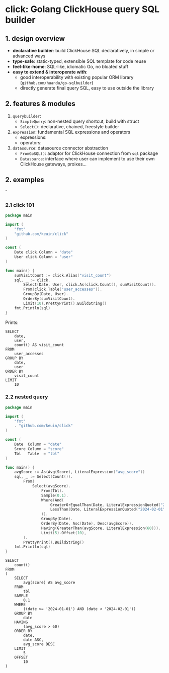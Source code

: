 # click: Golang ClickHouse query SQL builder

## 1. design overview

- **declarative builder**: build ClickHouse SQL declaratively, in simple or advanced ways
- **type-safe**: static-typed, extensible SQL template for code reuse
- **feel-like-home**: SQL-like, idiomatic Go, no bloated stuff
- **easy to extend & interoperate with**:
    + good interoperability with existing popular ORM library (`github.com/huandu/go-sqlbuilder`)
    + directly generate final query SQL, easy to use outside the library

## 2. features & modules

1. `querybuilder`:
    + `SimpleQuery`: non-nested query shortcut, build with struct
    + `Select()`: declarative, chained, freestyle builder
2. `expression`: fundamental SQL expressions and operators
    + expressions: 
    + operators: 
3. `datasource`: datasource connector abstraction
    + `FromGoSQL()`: adaptor for ClickHouse connection from `sql` package
    + `Datasource`: interface where user can implement to use their own ClickHouse gateways, proixes...

## 2. examples
ˇ
### 2.1 click 101

```go
package main

import (
	"fmt"
	"github.com/keuin/click"
)

const (
	Date click.Column = "date"
	User click.Column = "user"
)

func main() {
	sumVisitCount := click.Alias("visit_count")
	sql, _ := click.
		Select(Date, User, click.As(click.Count(), sumVisitCount)).
		From(click.Table("user_accesses")).
		GroupBy(Date, User).
		OrderBy(sumVisitCount).
		Limit(10).PrettyPrint().BuildString()
	fmt.Println(sql)
}
```

Prints:

```clickhouse
SELECT
    date,
    user,
    count() AS visit_count
FROM
    user_accesses
GROUP BY
    date,
    user
ORDER BY
    visit_count
LIMIT
    10
```

### 2.2 nested query


```go
package main

import (
	"fmt"
	. "github.com/keuin/click"
)

const (
	Date  Column = "date"
	Score Column = "score"
	Tbl   Table  = "tbl"
)

func main() {
	avgScore := As(Avg(Score), LiteralExpression("avg_score"))
	sql, _ := Select(Count()).
		From(
			Select(avgScore).
				From(Tbl).
				Sample(0.1).
				Where(And(
					GreaterOrEqualThan(Date, LiteralExpressionQuoted("2024-01-01")),
					LessThan(Date, LiteralExpressionQuoted("2024-02-01")),
				)).
				GroupBy(Date).
				OrderBy(Date, Asc(Date), Desc(avgScore)).
				Having(GreaterThan(avgScore, LiteralExpression(60))).
				Limit(5).Offset(10),
		).
		PrettyPrint().BuildString()
	fmt.Println(sql)
}
```

```clickhouse
SELECT
	count()
FROM
(
	SELECT
		avg(score) AS avg_score
	FROM
		tbl
	SAMPLE
		0.1
	WHERE
		((date >= '2024-01-01') AND (date < '2024-02-01'))
	GROUP BY
		date
    HAVING
        (avg_score > 60)
	ORDER BY
		date,
		date ASC,
		avg_score DESC
	LIMIT
		5
	OFFSET
		10
)
```
